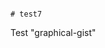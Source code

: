                                                                                     # test7
Test "graphical-gist"